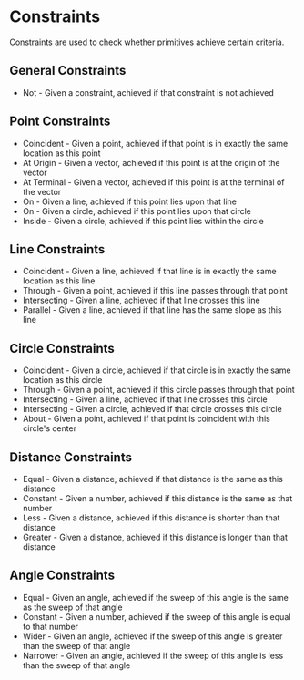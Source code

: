 # Constraints

Constraints are used to check whether primitives achieve certain criteria.

## General Constraints

 * Not - Given a constraint, achieved if that constraint is not achieved

## Point Constraints

 * Coincident - Given a point, achieved if that point is in exactly the same location as this point
 * At Origin - Given a vector, achieved if this point is at the origin of the vector
 * At Terminal - Given a vector, achieved if this point is at the terminal of the vector
 * On - Given a line, achieved if this point lies upon that line
 * On - Given a circle, achieved if this point lies upon that circle
 * Inside - Given a circle, achieved if this point lies within the circle

## Line Constraints

 * Coincident - Given a line, achieved if that line is in exactly the same location as this line
 * Through - Given a point, achieved if this line passes through that point
 * Intersecting - Given a line, achieved if that line crosses this line
 * Parallel - Given a line, achieved if that line has the same slope as this line

## Circle Constraints

 * Coincident - Given a circle, achieved if that circle is in exactly the same location as this circle
 * Through - Given a point, achieved if this circle passes through that point
 * Intersecting - Given a line, achieved if that line crosses this circle
 * Intersecting - Given a circle, achieved if that circle crosses this circle
 * About - Given a point, achieved if that point is coincident with this circle's center

## Distance Constraints

 * Equal - Given a distance, achieved if that distance is the same as this distance
 * Constant - Given a number, achieved if this distance is the same as that number
 * Less - Given a distance, achieved if this distance is shorter than that distance
 * Greater - Given a distance, achieved if this distance is longer than that distance

## Angle Constraints

 * Equal - Given an angle, achieved if the sweep of this angle is the same as the sweep of that angle
 * Constant - Given a number, achieved if the sweep of this angle is equal to that number
 * Wider - Given an angle, achieved if the sweep of this angle is greater than the sweep of that angle
 * Narrower - Given an angle, achieved if the sweep of this angle is less than the sweep of that angle
